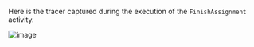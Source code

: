 Here is the tracer captured during the execution of the `FinishAssignment` activity.

![image](https://user-images.githubusercontent.com/19811297/161273888-b34263d9-4d40-4cfb-8aa1-ea2a58cbaa9d.png)

